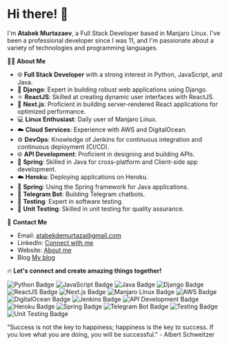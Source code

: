 # Hi there! 👋

I'm **Atabek Murtazaev**, a Full Stack Developer based in Manjaro Linux. I've been a professional developer since I was 11, and I'm passionate about a variety of technologies and programming languages.

👨‍💻 **About Me**

- 🌐 **Full Stack Developer** with a strong interest in Python, JavaScript, and Java.
- 🌟 **Django**: Expert in building robust web applications using Django.
- ⚛️ **ReactJS**: Skilled at creating dynamic user interfaces with ReactJS.
- 🚀 **Next.js**: Proficient in building server-rendered React applications for optimized performance.
- 💻 **Linux Enthusiast**: Daily user of Manjaro Linux.
- ☁️ **Cloud Services**: Experience with AWS and DigitalOcean.
- ⚙️ **DevOps**: Knowledge of Jenkins for continuous integration and continuous deployment (CI/CD).
- 🌐 **API Development**: Proficient in designing and building APIs.
- 📱 **Spring**: Skilled in Java for cross-platform and Client-side app development.
- ☁️ **Heroku**: Deploying applications on Heroku.
- 🌿 **Spring**: Using the Spring framework for Java applications.
- 🤖 **Telegram Bot**: Building Telegram chatbots.
- 🧪 **Testing**: Expert in software testing.
- 🧪 **Unit Testing**: Skilled in unit testing for quality assurance.

📧 **Contact Me**

- Email: [atabekdemurtaza@gmail.com](mailto:atabekdemurtaza@gmail.com)
- LinkedIn: [Connect with me](https://www.linkedin.com/in/atabekdemurtaza/)
- Website: [About me](https://www.atabekdemurtaza.uz/)
- Blog [My blog](https://www.demurtaza.blog/)

🔥 **Let's connect and create amazing things together!**

![Python Badge](https://img.shields.io/badge/Python-3776AB.svg?style=for-the-badge&logo=python&logoColor=white)
![JavaScript Badge](https://img.shields.io/badge/JavaScript-F7DF1E.svg?style=for-the-badge&logo=javascript&logoColor=black)
![Java Badge](https://img.shields.io/badge/Java-007396.svg?style=for-the-badge&logo=java&logoColor=white)
![Django Badge](https://img.shields.io/badge/Django-092E20.svg?style=for-the-badge&logo=django&logoColor=white)
![ReactJS Badge](https://img.shields.io/badge/ReactJS-61DAFB.svg?style=for-the-badge&logo=react&logoColor=black)
![Next.js Badge](https://img.shields.io/badge/Next.js-000000.svg?style=for-the-badge&logo=next.js&logoColor=white)
![Manjaro Linux Badge](https://img.shields.io/badge/Linux_Manjarov-35BF5C.svg?style=for-the-badge&logo=manjaro&logoColor=white)
![AWS Badge](https://img.shields.io/badge/AWS-%23FF9900.svg?style=for-the-badge&logo=amazon-aws&logoColor=white)
![DigitalOcean Badge](https://img.shields.io/badge/DigitalOcean-0080FF.svg?style=for-the-badge&logo=digitalocean&logoColor=white)
![Jenkins Badge](https://img.shields.io/badge/Jenkins-D24939.svg?style=for-the-badge&logo=jenkins&logoColor=white)
![API Development Badge](https://img.shields.io/badge/API_Development-333333.svg?style=for-the-badge)
![Heroku Badge](https://img.shields.io/badge/Heroku-430098.svg?style=for-the-badge&logo=heroku&logoColor=white)
![Spring Badge](https://img.shields.io/badge/Spring-6DB33F.svg?style=for-the-badge&logo=spring&logoColor=white)
![Telegram Bot Badge](https://img.shields.io/badge/Telegram_Bot-26A5E4.svg?style=for-the-badge&logo=telegram&logoColor=white)
![Testing Badge](https://img.shields.io/badge/Testing-FF5722.svg?style=for-the-badge)
![Unit Testing Badge](https://img.shields.io/badge/Unit_Testing-1976D2.svg?style=for-the-badge)

"Success is not the key to happiness; happiness is the key to success. If you love what you are doing, you will be successful." - Albert Schweitzer



